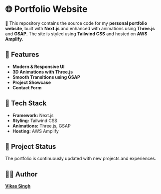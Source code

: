 # 🌐 Portfolio Website  

🚀 This repository contains the source code for my **personal portfolio website**, built with **Next.js** and enhanced with animations using **Three.js** and **GSAP**. The site is styled using **Tailwind CSS** and hosted on **AWS Amplify**.  

## 📌 Features  

- **Modern & Responsive UI**  
- **3D Animations with Three.js**  
- **Smooth Transitions using GSAP**  
- **Project Showcase**  
- **Contact Form**  

## 📌 Tech Stack  

- **Framework:** Next.js  
- **Styling:** Tailwind CSS  
- **Animations:** Three.js, GSAP  
- **Hosting:** AWS Amplify  

## 📌 Project Status  

The portfolio is continuously updated with new projects and experiences.  

## 👨‍💻 Author  

**[Vikas Singh](https://xanderbila.com)**  
